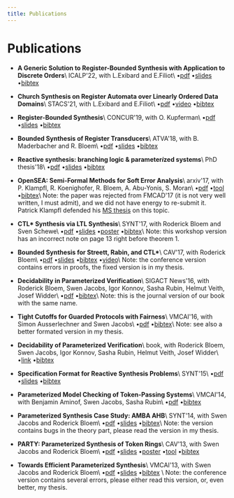 ```yaml
---
title: Publications
---
```


# Publications


- __A Generic Solution to Register-Bounded Synthesis with Application to Discrete Orders__\\
  ICALP'22, with L.Exibard and E.Filiot\\
  &#8226;[pdf](https://arxiv.org/pdf/2105.09978)
  &#8226;[slides](slides/generic_solution_reg_bounded_synthesis.pdf)
  &#8226;[bibtex](bibtex/icalp22.bib)

- __Church Synthesis on Register Automata over Linearly Ordered Data Domains__\\
  STACS'21, with L.Exibard and E.Filiot\\
  &#8226;[pdf](https://arxiv.org/pdf/2004.12141)
  &#8226;[video](https://www.youtube.com/watch?v=oJvEm1wPiWA)
  &#8226;[bibtex](bibtex/stacs21.bib)

- __Register-Bounded Synthesis__\\
  CONCUR'19, with O. Kupferman\\
  &#8226;[pdf](https://www.cs.huji.ac.il/~ornak/publications/concur19.pdf)
  &#8226;[slides](slides/concur2019-presentation.pdf)
  &#8226;[bibtex](bibtex/concur19.bib)

- __Bounded Synthesis of Register Transducers__\\
  ATVA'18, with B. Maderbacher and R. Bloem\\
  &#8226;[pdf](https://arxiv.org/pdf/1809.05017.pdf)
  &#8226;[slides](slides/bounded_synthesis_of_register_transducers.pdf)
  &#8226;[bibtex](bibtex/bounded_synthesis_of_register_transducers.bib)


- __Reactive synthesis: branching logic & parameter*i*zed systems__\\
  PhD thesis'18\\
  &#8226;[pdf](https://github.com/5nizza/phd-thesis/raw/master/thesis/main.pdf)
  &#8226;[slides](slides/phd_thesis.pptx)
  &#8226;[bibtex](bibtex/phd_thesis.bib)

- __OpenSEA: Semi-Formal Methods for Soft Error Analysis__\\
  arxiv'17, with P. Klampfl, R. Koenighofer, R. Bloem, A. Abu-Yonis, S. Moran\\
  &#8226;[pdf](https://arxiv.org/pdf/1712.04291.pdf)
  &#8226;[tool](https://extgit.iaik.tugraz.at/scos/soft-error-analysis/)
  &#8226;[bibtex](bibtex/open_sea.bib)\\
  Note: the paper was rejected from FMCAD'17 (it is not very well written, I must admit),
  and we did not have energy to re-submit it.
  Patrick Klampfl defended his [MS thesis](https://extgit.iaik.tugraz.at/scos/soft-error-analysis/blob/master/doc/thesis/2016-12-13_SEA.pdf) on this topic.

- __CTL* Synthesis via LTL Synthesis__\\
  SYNT'17, with Roderick Bloem and Sven Schewe\\
  &#8226;[pdf](https://arxiv.org/pdf/1711.10636.pdf)
  &#8226;[slides](slides/ctl_via_ltl.pdf)
  &#8226;[poster](posters/ctl_via_ltl_poster.pdf)
  &#8226;[bibtex](bibtex/ctl_via_ltl.bib)\\
  Note: this workshop version has an incorrect note on page 13 right before theorem 1.

- __Bounded Synthesis for Streett, Rabin, and CTL*__\\
  CAV'17, with Roderick Bloem\\
  &#8226;[pdf](pdf/bounded_ctlstar.pdf)
  &#8226;[slides](slides/bounded_ctlstar.pptx)
  &#8226;[bibtex](bibtex/bounded_ctlstar.bib)
  &#8226;[video](https://www.youtube.com/watch?v=YIqHkWuii-M)\\
  Note: the conference version contains errors in proofs, the fixed version is in my thesis.

- __Decidability in Parameterized Verification__\\
  SIGACT News'16, with Roderick Bloem, Swen Jacobs, Igor Konnov, Sasha Rubin, Helmut Veith, Josef Widder\\
  &#8226;[pdf](https://www.react.uni-saarland.de/publications/BJKKRVW16.pdf)
  &#8226;[bibtex](bibtex/pmcp_decidability_journal.bib)\\
  Note: this is the journal version of our book with the same name.

- __Tight Cutoffs for Guarded Protocols with Fairness__\\
  VMCAI'16, with Simon Ausserlechner and Swen Jacobs\\
  &#8226;[pdf](https://arxiv.org/pdf/1505.03273.pdf)
  &#8226;[bibtex](bibtex/guarded.bib)\\
  Note: see also a better formated version in my thesis.

- __Decidability of Parameterized Verification__\\
  book, with Roderick Bloem, Swen Jacobs, Igor Konnov, Sasha Rubin, Helmut Veith, Josef Widder\\
  &#8226;[link](https://www.morganclaypool.com/doi/abs/10.2200/S00658ED1V01Y201508DCT013)
  &#8226;[bibtex](bibtex/decidability_pmcp.bib)

- __Specification Format for Reactive Synthesis Problems__\\
  SYNT'15\\
  &#8226;[pdf](https://arxiv.org/pdf/1602.01175.pdf)
  &#8226;[slides](slides/spec_format.pptx)
  &#8226;[bibtex](bibtex/spec_format.bib)

- __Parameterized Model Checking of Token-Passing Systems__\\
  VMCAI'14, with Benjamin Aminof, Swen Jacobs, Sasha Rubin\\
  &#8226;[pdf](https://arxiv.org/pdf/1311.4425.pdf)
  &#8226;[bibtex](bibtex/pmcp_token_passing.bib)

- __Parameterized Synthesis Case Study: AMBA AHB__\\
  SYNT'14, with Swen Jacobs and Roderick Bloem\\
  &#8226;[pdf](https://arxiv.org/pdf/1406.7608.pdf)
  &#8226;[slides](slides/par_amba.pptx)
  &#8226;[bibtex](bibtex/par_amba.bib)\\
  Note: the version contains bugs in the theory part,
  please read the version in my thesis.

- __PARTY: Parameterized Synthesis of Token Rings__\\
  CAV'13, with Swen Jacobs and Roderick Bloem\\
  &#8226;[pdf](pdf/PARTY.pdf)
  &#8226;[slides](slides/PARTY.pptx)
  &#8226;[poster](posters/PARTY_poster.pdf)
  &#8226;[tool](https://github.com/5nizza/party)
  &#8226;[bibtex](bibtex/PARTY.bib)

- __Towards Efficient Parameterized Synthesis__\\
  VMCAI'13, with Swen Jacobs and Roderick Bloem\\
  &#8226;[pdf](pdf/Towards_Efficient_Parameterized_Synthesis.pdf)
  &#8226;[slides](slides/Towards_Efficient_Parameterized_Synthesis.pptx)
  &#8226;[bibtex](bibtex/Towards_Efficient_Parameterized_Synthesis.bib)
  \\
  Note: the conference version contains several errors, please either read this version,
  or, even better, my thesis.

